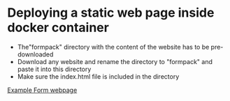# Deploying a static web page inside docker container

* The"formpack" directory with the content of the website has to be pre-downloaded
* Download any website and rename the directory to "formpack" and paste it into this directory
* Make sure the index.html file is included in the directory

 [Example Form webpage](https://www.tooplate.com/view/2136-kool-form-pack)